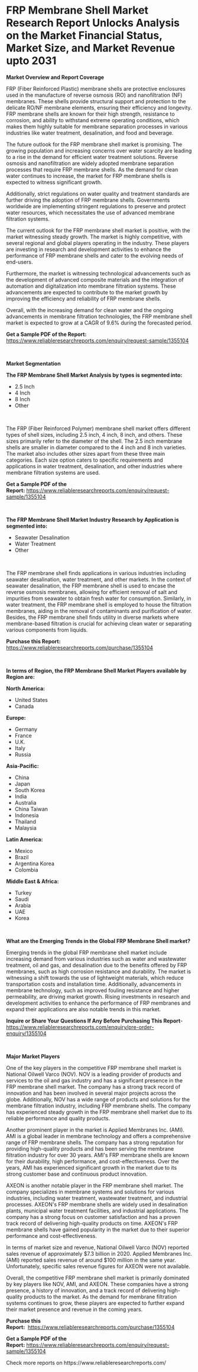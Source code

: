 <p><h1>FRP Membrane Shell Market Research Report Unlocks Analysis on the Market Financial Status, Market Size, and Market Revenue upto 2031</h1></p><p><strong>Market Overview and Report Coverage</strong></p>
<p><p>FRP (Fiber Reinforced Plastic) membrane shells are protective enclosures used in the manufacture of reverse osmosis (RO) and nanofiltration (NF) membranes. These shells provide structural support and protection to the delicate RO/NF membrane elements, ensuring their efficiency and longevity. FRP membrane shells are known for their high strength, resistance to corrosion, and ability to withstand extreme operating conditions, which makes them highly suitable for membrane separation processes in various industries like water treatment, desalination, and food and beverage.</p><p>The future outlook for the FRP membrane shell market is promising. The growing population and increasing concerns over water scarcity are leading to a rise in the demand for efficient water treatment solutions. Reverse osmosis and nanofiltration are widely adopted membrane separation processes that require FRP membrane shells. As the demand for clean water continues to increase, the market for FRP membrane shells is expected to witness significant growth.</p><p>Additionally, strict regulations on water quality and treatment standards are further driving the adoption of FRP membrane shells. Governments worldwide are implementing stringent regulations to preserve and protect water resources, which necessitates the use of advanced membrane filtration systems.</p><p>The current outlook for the FRP membrane shell market is positive, with the market witnessing steady growth. The market is highly competitive, with several regional and global players operating in the industry. These players are investing in research and development activities to enhance the performance of FRP membrane shells and cater to the evolving needs of end-users.</p><p>Furthermore, the market is witnessing technological advancements such as the development of advanced composite materials and the integration of automation and digitalization into membrane filtration systems. These advancements are expected to contribute to the market growth by improving the efficiency and reliability of FRP membrane shells.</p><p>Overall, with the increasing demand for clean water and the ongoing advancements in membrane filtration technologies, the FRP membrane shell market is expected to grow at a CAGR of 9.6% during the forecasted period.</p></p>
<p><strong>Get a Sample PDF of the Report:</strong> <a href="https://www.reliableresearchreports.com/enquiry/request-sample/1355104">https://www.reliableresearchreports.com/enquiry/request-sample/1355104</a></p>
<p>&nbsp;</p>
<p><strong>Market Segmentation</strong></p>
<p><strong>The FRP Membrane Shell Market Analysis by types is segmented into:</strong></p>
<p><ul><li>2.5 Inch</li><li>4 Inch</li><li>8 Inch</li><li>Other</li></ul></p>
<p>&nbsp;</p>
<p><p>The FRP (Fiber Reinforced Polymer) membrane shell market offers different types of shell sizes, including 2.5 inch, 4 inch, 8 inch, and others. These sizes primarily refer to the diameter of the shell. The 2.5 inch membrane shells are smaller in diameter compared to the 4 inch and 8 inch varieties. The market also includes other sizes apart from these three main categories. Each size option caters to specific requirements and applications in water treatment, desalination, and other industries where membrane filtration systems are used.</p></p>
<p><strong>Get a Sample PDF of the Report:</strong>&nbsp;<a href="https://www.reliableresearchreports.com/enquiry/request-sample/1355104">https://www.reliableresearchreports.com/enquiry/request-sample/1355104</a></p>
<p>&nbsp;</p>
<p><strong>The FRP Membrane Shell Market Industry Research by Application is segmented into:</strong></p>
<p><ul><li>Seawater Desalination</li><li>Water Treatment</li><li>Other</li></ul></p>
<p>&nbsp;</p>
<p><p>The FRP membrane shell finds applications in various industries including seawater desalination, water treatment, and other markets. In the context of seawater desalination, the FRP membrane shell is used to encase the reverse osmosis membranes, allowing for efficient removal of salt and impurities from seawater to obtain fresh water for consumption. Similarly, in water treatment, the FRP membrane shell is employed to house the filtration membranes, aiding in the removal of contaminants and purification of water. Besides, the FRP membrane shell finds utility in diverse markets where membrane-based filtration is crucial for achieving clean water or separating various components from liquids.</p></p>
<p><strong>Purchase this Report:</strong>&nbsp; <a href="https://www.reliableresearchreports.com/purchase/1355104">https://www.reliableresearchreports.com/purchase/1355104</a></p>
<p>&nbsp;</p>
<p><strong>In terms of Region, the FRP Membrane Shell Market Players available by Region are:</strong></p>
<p>
    <p> <strong> North America: </strong>
        <ul>
            <li>United States</li>
            <li>Canada</li>
        </ul>
        </p> 
    <p> <strong> Europe: </strong>
        <ul>
            <li>Germany</li>
            <li>France</li>
            <li>U.K.</li>
            <li>Italy</li>
            <li>Russia</li>
        </ul>
        </p> 
    <p> <strong> Asia-Pacific: </strong>
        <ul>
            <li>China</li>
            <li>Japan</li>
            <li>South Korea</li>
            <li>India</li>
            <li>Australia</li>
            <li>China Taiwan</li>
            <li>Indonesia</li>
            <li>Thailand</li>
            <li>Malaysia</li>
        </ul>
        </p> 
    <p> <strong> Latin America: </strong>
        <ul>
            <li>Mexico</li>
            <li>Brazil</li>
            <li>Argentina Korea</li>
            <li>Colombia</li>
        </ul>
        </p> 
    <p> <strong> Middle East & Africa: </strong>
        <ul>
            <li>Turkey</li>
            <li>Saudi</li>
            <li>Arabia</li>
            <li>UAE</li>
            <li>Korea</li>
        </ul>
    </p>
    </p>
<p>&nbsp;</p>
<p><strong>What are the Emerging Trends in the Global FRP Membrane Shell market?</strong></p>
<p><p>Emerging trends in the global FRP membrane shell market include increasing demand from various industries such as water and wastewater treatment, oil and gas, and desalination due to the benefits offered by FRP membranes, such as high corrosion resistance and durability. The market is witnessing a shift towards the use of lightweight materials, which reduce transportation costs and installation time. Additionally, advancements in membrane technology, such as improved fouling resistance and higher permeability, are driving market growth. Rising investments in research and development activities to enhance the performance of FRP membranes and expand their applications are also notable trends in this market.</p></p>
<p><strong>Inquire or Share Your Questions If Any Before Purchasing This Report</strong>- <a href="https://www.reliableresearchreports.com/enquiry/pre-order-enquiry/1355104">https://www.reliableresearchreports.com/enquiry/pre-order-enquiry/1355104</a></p>
<p>&nbsp;</p>
<p><strong>Major Market Players</strong></p>
<p><p>One of the key players in the competitive FRP membrane shell market is National Oilwell Varco (NOV). NOV is a leading provider of products and services to the oil and gas industry and has a significant presence in the FRP membrane shell market. The company has a strong track record of innovation and has been involved in several major projects across the globe. Additionally, NOV has a wide range of products and solutions for the membrane filtration industry, including FRP membrane shells. The company has experienced steady growth in the FRP membrane shell market due to its reliable performance and quality products.</p><p>Another prominent player in the market is Applied Membranes Inc. (AMI). AMI is a global leader in membrane technology and offers a comprehensive range of FRP membrane shells. The company has a strong reputation for providing high-quality products and has been serving the membrane filtration industry for over 30 years. AMI's FRP membrane shells are known for their durability, high performance, and cost-effectiveness. Over the years, AMI has experienced significant growth in the market due to its strong customer base and continuous product innovation.</p><p>AXEON is another notable player in the FRP membrane shell market. The company specializes in membrane systems and solutions for various industries, including water treatment, wastewater treatment, and industrial processes. AXEON's FRP membrane shells are widely used in desalination plants, municipal water treatment facilities, and industrial applications. The company has a strong focus on customer satisfaction and has a proven track record of delivering high-quality products on time. AXEON's FRP membrane shells have gained popularity in the market due to their superior performance and cost-effectiveness.</p><p>In terms of market size and revenue, National Oilwell Varco (NOV) reported sales revenue of approximately $7.3 billion in 2020. Applied Membranes Inc. (AMI) reported sales revenue of around $100 million in the same year. Unfortunately, specific sales revenue figures for AXEON were not available.</p><p>Overall, the competitive FRP membrane shell market is primarily dominated by key players like NOV, AMI, and AXEON. These companies have a strong presence, a history of innovation, and a track record of delivering high-quality products to the market. As the demand for membrane filtration systems continues to grow, these players are expected to further expand their market presence and revenue in the coming years.</p></p>
<p><strong>Purchase this Report:</strong>&nbsp;&nbsp;<a href="https://www.reliableresearchreports.com/purchase/1355104">https://www.reliableresearchreports.com/purchase/1355104</a></p>
<p></p>
<p><strong>Get a Sample PDF of the Report:</strong>&nbsp;<a href="https://www.reliableresearchreports.com/enquiry/request-sample/1355104">https://www.reliableresearchreports.com/enquiry/request-sample/1355104</a></p>
<p>Check more reports on https://www.reliableresearchreports.com/</p>